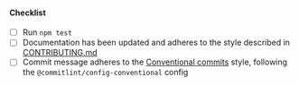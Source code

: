 <!--
Thank you for your pull request. Please provide a description above and review
the requirements below.

Bug fixes and new features should include tests.

Contributors guide: https://github.com/Fdawgs/node-unrtf/blob/master/CONTRIBUTING.md

-->

#### Checklist

-   [ ] Run `npm test`
-   [ ] Documentation has been updated and adheres to the style described in [CONTRIBUTING.md](https://github.com/Fdawgs/node-unrtf/blob/master/CONTRIBUTING.md#documentation-style)
-   [ ] Commit message adheres to the [Conventional commits](https://www.conventionalcommits.org/en/v1.0.0/) style, following the `@commitlint/config-conventional` config
